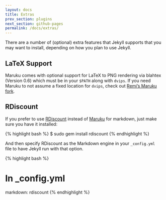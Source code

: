 ```yaml
---
layout: docs
title: Extras
prev_section: plugins
next_section: github-pages
permalink: /docs/extras/
---
```


There are a number of (optional) extra features that Jekyll supports that you
may want to install, depending on how you plan to use Jekyll.

## LaTeX Support

Maruku comes with optional support for LaTeX to PNG rendering via blahtex
(Version 0.6) which must be in your `$PATH` along with `dvips`. If you need
Maruku to not assume a fixed location for `dvips`, check out [Remi’s Maruku
fork](http://github.com/remi/maruku).

## RDiscount

If you prefer to use [RDiscount](http://github.com/rtomayko/rdiscount) instead
of [Maruku](http://maruku.rubyforge.org/) for markdown, just make sure you have
it installed:

{% highlight bash %}
$ sudo gem install rdiscount
{% endhighlight %}

And then specify RDiscount as the Markdown engine in your `_config.yml` file to
have Jekyll run with that option.

{% highlight bash %}
# In _config.yml
markdown: rdiscount
{% endhighlight %}
